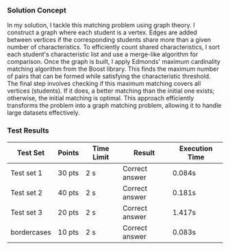 ### Solution Concept

In my solution, I tackle this matching problem using graph theory. I construct a graph where each student is a vertex. Edges are added between vertices if the corresponding students share more than a given number of characteristics. To efficiently count shared characteristics, I sort each student's characteristic list and use a merge-like algorithm for comparison. Once the graph is built, I apply Edmonds' maximum cardinality matching algorithm from the Boost library. This finds the maximum number of pairs that can be formed while satisfying the characteristic threshold. The final step involves checking if this maximum matching covers all vertices (students). If it does, a better matching than the initial one exists; otherwise, the initial matching is optimal. This approach efficiently transforms the problem into a graph matching problem, allowing it to handle large datasets effectively.

### Test Results


| Test Set     | Points | Time Limit | Result         | Execution Time |
|--------------|--------|------------|----------------|----------------|
| Test set 1   | 30 pts | 2 s        | Correct answer | 0.084s         |
| Test set 2   | 40 pts | 2 s        | Correct answer | 0.181s         |
| Test set 3   | 20 pts | 2 s        | Correct answer | 1.417s         |
| bordercases  | 10 pts | 2 s        | Correct answer | 0.083s         |